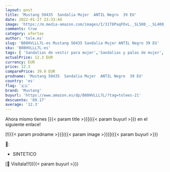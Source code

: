```yaml
---
layout: post
title: 'Mustang 50435  Sandalia Mujer  ANTIL Negro  39 EU'
date: 2022-01-27 23:33:44
image: 'https://m.media-amazon.com/images/I/31T8PaqFOvL._SL500_._SL400_.jpg'
comments: true
category: ofertas
author: 'tole.es'
slug: 'B08HVLLL7L-es Mustang 50435 Sandalia Mujer ANTIL Negro 39 EU'
sku: 'B08HVLLL7L-es'
tags: [ 'Sandalias de vestir para mujer','Sandalias y palas de mujer','Zapatos','Zapatos para mujer','Zapatos y complementos','mustang','sandalia', ]
actualPrice: 12.3 EUR
currency: EUR
price: 12.3
comparePrice: 39.9 EUR
prodname: 'Mustang 50435  Sandalia Mujer  ANTIL Negro  39 EU'
country: 'es'
flag: '🇪🇸'
brand: 'Mustang'
buyurl: 'https://www.amazon.es/dp/B08HVLLL7L/?tag=tolees-21'
descuento: '69.17'
average: '12.3'
---
```


Ahora mismo tienes [{{< param title >}}]({{< param buyurl >}}) en el siguiente enlace!

[![{{< param prodname >}}]({{< param image >}})]({{< param buyurl >}})

🔎:

- SINTETICO

[🛒 Visítala!!!]({{< param buyurl >}})
